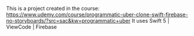 This is a project created in the course: https://www.udemy.com/course/programmatic-uber-clone-swift-firebase-no-storyboards/?src=sac&kw=programmatic+uber
It uses Swift 5 | ViewCode | Firebase